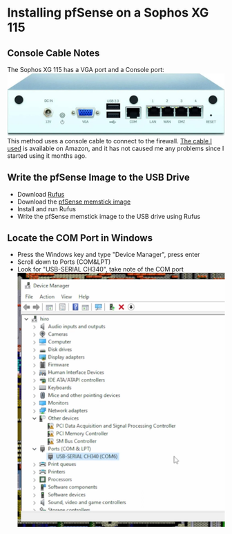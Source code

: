 # Installing pfSense on a Sophos XG 115
## Console Cable Notes
The Sophos XG 115 has a VGA port and a Console port: ![file](assets/firewall_back.png) 
This method uses a console cable to connect to the firewall.  [The cable I used](https://www.amazon.com/gp/product/B08T16TCN5/ref=ppx_yo_dt_b_search_asin_title?ie=UTF8&psc=1) is available on Amazon, and it has not caused me any problems since I started using it months ago. 

## Write the pfSense Image to the USB Drive
+ Download [Rufus](https://rufus.ie/en/)
+ Download the [pfSense memstick image](https://www.pfsense.org/download/)
+ Install and run Rufus
+ Write the pfSense memstick image to the USB drive using Rufus

## Locate the COM Port in Windows
+ Press the Windows key and type "Device Manager", press enter
+ Scroll down to Ports (COM&LPT)
+ Look for "USB-SERIAL CH340", take note of the COM port ![COM Port](assets/2.devicemanager.png)
